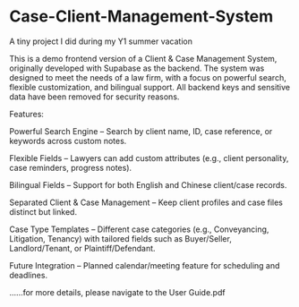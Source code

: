 # Case-Client-Management-System

A tiny project I did during my Y1 summer vacation

This is a demo frontend version of a Client & Case Management System, originally developed with Supabase as the backend.
The system was designed to meet the needs of a law firm, with a focus on powerful search, flexible customization, and bilingual support.
All backend keys and sensitive data have been removed for security reasons.

Features:

Powerful Search Engine – Search by client name, ID, case reference, or keywords across custom notes.

Flexible Fields – Lawyers can add custom attributes (e.g., client personality, case reminders, progress notes).

Bilingual Fields – Support for both English and Chinese client/case records.

Separated Client & Case Management – Keep client profiles and case files distinct but linked.

Case Type Templates – Different case categories (e.g., Conveyancing, Litigation, Tenancy) with tailored fields such as Buyer/Seller, Landlord/Tenant, or Plaintiff/Defendant.

Future Integration – Planned calendar/meeting feature for scheduling and deadlines.

......for more details, please navigate to the User Guide.pdf
